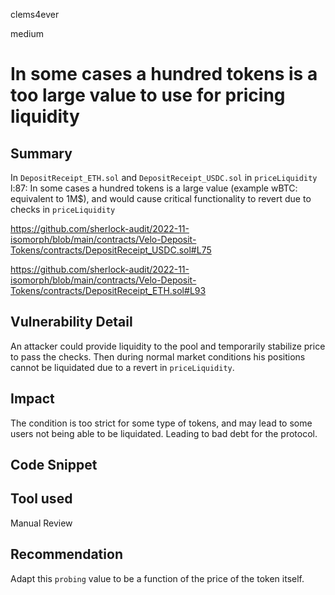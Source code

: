 clems4ever

medium

# In some cases a hundred tokens is a too large value to use for pricing liquidity

## Summary
In `DepositReceipt_ETH.sol` and `DepositReceipt_USDC.sol` in `priceLiquidity` l:87:
In some cases a hundred tokens is a large value (example wBTC: equivalent to 1M$), and would cause critical functionality to revert due to checks in `priceLiquidity` 

https://github.com/sherlock-audit/2022-11-isomorph/blob/main/contracts/Velo-Deposit-Tokens/contracts/DepositReceipt_USDC.sol#L75

https://github.com/sherlock-audit/2022-11-isomorph/blob/main/contracts/Velo-Deposit-Tokens/contracts/DepositReceipt_ETH.sol#L93

## Vulnerability Detail
An attacker could provide liquidity to the pool and temporarily stabilize price to pass the checks. Then during normal market conditions his positions cannot be liquidated due to a revert in `priceLiquidity`.

## Impact
The condition is too strict for some type of tokens, and may lead to some users not being able to be liquidated. Leading to bad debt for the protocol.


## Code Snippet

## Tool used

Manual Review

## Recommendation
Adapt this `probing` value to be a function of the price of the token itself.
